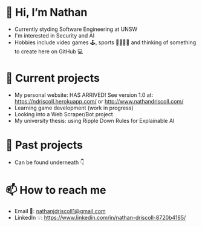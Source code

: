 # 👋 Hi, I’m Nathan
- Currently styding Software Engineering at UNSW
- I'm interested in Security and AI
- Hobbies include video games 🕹️, sports 🏏🏉⛳🎾 and thinking of something to create here on GitHub 💻
# 🌱 Current projects
- My personal website: HAS ARRIVED! See version 1.0 at: https://ndriscoll.herokuapp.com/ or http://www.nathandriscoll.com/
- Learning game development (work in progress)
- Looking into a Web Scraper/Bot project
- My university thesis: using Ripple Down Rules for Explainable AI
# 👀 Past projects
- Can be found underneath 👇
# 📫 How to reach me
- Email 📧: nathanjdriscoll1@gmail.com
- LinkedIn 💡: https://www.linkedin.com/in/nathan-driscoll-8720b4165/
<!---
nathand99/nathand99 is a ✨ special ✨ repository because its `README.md` (this file) appears on your GitHub profile.
You can click the Preview link to take a look at your changes.
- 
- Nothing to see here
- # 👀 I’m interested in Security and AI
- 💞️ I’m looking to collaborate on ...
- 📫 How to reach me ...
--->
